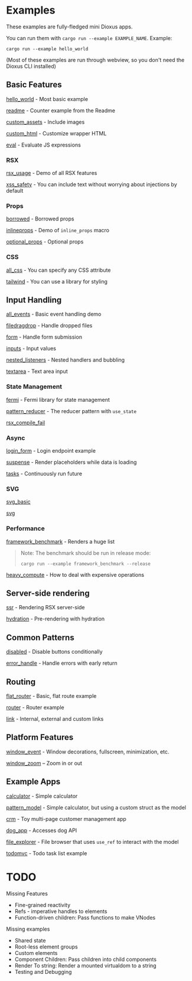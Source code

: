 # Examples

These examples are fully-fledged mini Dioxus apps.

You can run them with `cargo run --example EXAMPLE_NAME`. Example:

```shell
cargo run --example hello_world
```

(Most of these examples are run through webview, so you don't need the Dioxus CLI installed)

## Basic Features

[hello_world](./hello_world.rs) - Most basic example

[readme](./readme.rs) - Counter example from the Readme

[custom_assets](./custom_assets.rs) - Include images

[custom_html](./custom_html.rs) - Customize wrapper HTML

[eval](./eval.rs) - Evaluate JS expressions

### RSX

[rsx_usage](./rsx_usage.rs) - Demo of all RSX features

[xss_safety](./xss_safety.rs) - You can include text without worrying about injections by default

### Props

[borrowed](./borrowed.rs) - Borrowed props

[inlineprops](./inlineprops.rs) - Demo of `inline_props` macro

[optional_props](./optional_props.rs) - Optional props

### CSS

[all_css](./all_css.rs) - You can specify any CSS attribute

[tailwind](./tailwind/) - You can use a library for styling

## Input Handling

[all_events](./all_events.rs) - Basic event handling demo

[filedragdrop](./filedragdrop.rs) - Handle dropped files

[form](./form.rs) - Handle form submission

[inputs](./inputs.rs) - Input values

[nested_listeners](./nested_listeners.rs) - Nested handlers and bubbling

[textarea](textarea.rs) - Text area input

### State Management

[fermi](./fermi.rs) - Fermi library for state management

[pattern_reducer](./pattern_reducer.rs) - The reducer pattern with `use_state`

[rsx_compile_fail](./rsx_compile_fail.rs)

### Async

[login_form](./login_form.rs) - Login endpoint example

[suspense](./suspense.rs) - Render placeholders while data is loading

[tasks](./tasks.rs) - Continuously run future

### SVG

[svg_basic](./svg_basic.rs)

[svg](./svg.rs)

### Performance

[framework_benchmark](./framework_benchmark.rs) - Renders a huge list

> Note: The benchmark should be run in release mode:
>
>```shell
> cargo run --example framework_benchmark --release
>```

[heavy_compute](./heavy_compute.rs) - How to deal with expensive operations

## Server-side rendering

[ssr](./ssr.rs) - Rendering RSX server-side

[hydration](./hydration.rs) - Pre-rendering with hydration

## Common Patterns

[disabled](./disabled.rs) - Disable buttons conditionally

[error_handle](./error_handle.rs) - Handle errors with early return

## Routing

[flat_router](./flat_router.rs) - Basic, flat route example

[router](./router.rs) - Router example

[link](./link.rs) - Internal, external and custom links

## Platform Features

[window_event](./window_event.rs) - Window decorations, fullscreen, minimization, etc.

[window_zoom](./window_zoom.rs) – Zoom in or out

## Example Apps

[calculator](./calculator.rs) - Simple calculator

[pattern_model](./pattern_model.rs) - Simple calculator, but using a custom struct as the model

[crm](./crm.rs) - Toy multi-page customer management app

[dog_app](./dog_app.rs) - Accesses dog API

[file_explorer](./file_explorer.rs) - File browser that uses `use_ref` to interact with the model

[todomvc](./todomvc.rs) - Todo task list example

# TODO
Missing Features
- Fine-grained reactivity
- Refs - imperative handles to elements
- Function-driven children: Pass functions to make VNodes

Missing examples
- Shared state
- Root-less element groups
- Custom elements
- Component Children: Pass children into child components
- Render To string: Render a mounted virtualdom to a string
- Testing and Debugging
